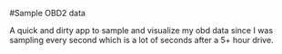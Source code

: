 #Sample OBD2 data

A quick and dirty app to sample and visualize my obd data since I was sampling every second which is a lot of seconds after a 5+ hour drive.
